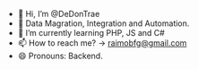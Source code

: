- 👋 Hi, I’m @DeDonTrae
- 👀 Data Magration, Integration and Automation.
- 🌱 I’m currently learning PHP, JS and C#
- 📫 How to reach me? -> raimobfg@gmail.com
- 😄 Pronouns: Backend.

<!---
DeDonTrae/DeDonTrae is a ✨ special ✨ repository because its `README.md` (this file) appears on your GitHub profile.
You can click the Preview link to take a look at your changes.
--->
